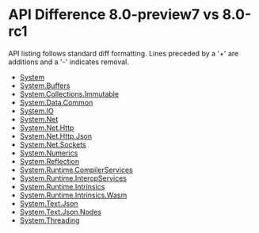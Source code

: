 # API Difference 8.0-preview7 vs 8.0-rc1

API listing follows standard diff formatting.
Lines preceded by a '+' are additions and a '-' indicates removal.

* [System](8.0-rc1_System.md)
* [System.Buffers](8.0-rc1_System.Buffers.md)
* [System.Collections.Immutable](8.0-rc1_System.Collections.Immutable.md)
* [System.Data.Common](8.0-rc1_System.Data.Common.md)
* [System.IO](8.0-rc1_System.IO.md)
* [System.Net](8.0-rc1_System.Net.md)
* [System.Net.Http](8.0-rc1_System.Net.Http.md)
* [System.Net.Http.Json](8.0-rc1_System.Net.Http.Json.md)
* [System.Net.Sockets](8.0-rc1_System.Net.Sockets.md)
* [System.Numerics](8.0-rc1_System.Numerics.md)
* [System.Reflection](8.0-rc1_System.Reflection.md)
* [System.Runtime.CompilerServices](8.0-rc1_System.Runtime.CompilerServices.md)
* [System.Runtime.InteropServices](8.0-rc1_System.Runtime.InteropServices.md)
* [System.Runtime.Intrinsics](8.0-rc1_System.Runtime.Intrinsics.md)
* [System.Runtime.Intrinsics.Wasm](8.0-rc1_System.Runtime.Intrinsics.Wasm.md)
* [System.Text.Json](8.0-rc1_System.Text.Json.md)
* [System.Text.Json.Nodes](8.0-rc1_System.Text.Json.Nodes.md)
* [System.Threading](8.0-rc1_System.Threading.md)
